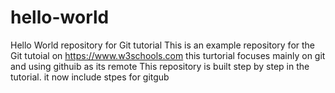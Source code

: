# hello-world
Hello World repository for Git tutorial
This is an example repository for the Git tutoial on https://www.w3schools.com
this turtorial focuses mainly on git and using githuib as its remote
This repository is built step by step in the tutorial.
it now include stpes for gitgub
